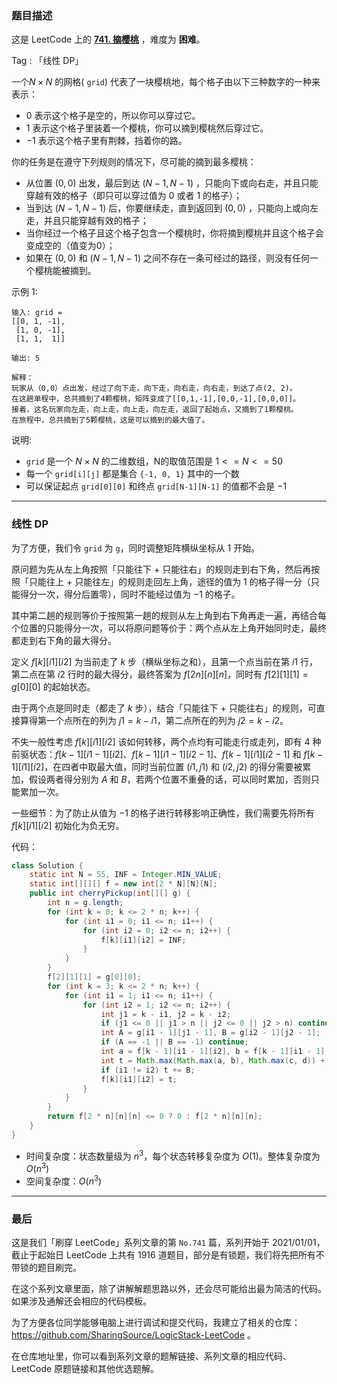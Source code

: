 ### 题目描述

这是 LeetCode 上的 **[741. 摘樱桃](https://leetcode.cn/problems/cherry-pickup/solution/by-ac_oier-pz7i/)** ，难度为 **困难**。

Tag : 「线性 DP」



一个$N \times N$ 的网格( `grid`) 代表了一块樱桃地，每个格子由以下三种数字的一种来表示：

* $0$ 表示这个格子是空的，所以你可以穿过它。
* $1$ 表示这个格子里装着一个樱桃，你可以摘到樱桃然后穿过它。
* $-1$ 表示这个格子里有荆棘，挡着你的路。

你的任务是在遵守下列规则的情况下，尽可能的摘到最多樱桃：

* 从位置 $(0, 0)$ 出发，最后到达 $(N-1, N-1)$ ，只能向下或向右走，并且只能穿越有效的格子（即只可以穿过值为 $0$ 或者 $1$ 的格子）；
* 当到达 $(N-1, N-1)$ 后，你要继续走，直到返回到 $(0, 0)$ ，只能向上或向左走，并且只能穿越有效的格子；
* 当你经过一个格子且这个格子包含一个樱桃时，你将摘到樱桃并且这个格子会变成空的（值变为0）；
* 如果在 $(0, 0)$ 和 $(N-1, N-1)$ 之间不存在一条可经过的路径，则没有任何一个樱桃能被摘到。

示例 1:
```
输入: grid =
[[0, 1, -1],
 [1, 0, -1],
 [1, 1,  1]]

输出: 5

解释： 
玩家从（0,0）点出发，经过了向下走，向下走，向右走，向右走，到达了点(2, 2)。
在这趟单程中，总共摘到了4颗樱桃，矩阵变成了[[0,1,-1],[0,0,-1],[0,0,0]]。
接着，这名玩家向左走，向上走，向上走，向左走，返回了起始点，又摘到了1颗樱桃。
在旅程中，总共摘到了5颗樱桃，这是可以摘到的最大值了。
```

说明:
* `grid` 是一个 $N \times N$ 的二维数组，N的取值范围是 $1 <= N <= 50$
* 每一个 `grid[i][j]` 都是集合 `{-1, 0, 1}` 其中的一个数
* 可以保证起点 `grid[0][0]` 和终点 `grid[N-1][N-1]` 的值都不会是 $-1$

---

### 线性 DP

为了方便，我们令 `grid` 为 `g`，同时调整矩阵横纵坐标从 $1$ 开始。

原问题为先从左上角按照「只能往下 + 只能往右」的规则走到右下角，然后再按照「只能往上 + 只能往左」的规则走回左上角，途径的值为 $1$ 的格子得一分（只能得分一次，得分后置零），同时不能经过值为 $-1$ 的格子。

其中第二趟的规则等价于按照第一趟的规则从左上角到右下角再走一遍，再结合每个位置的只能得分一次，可以将原问题等价于：两个点从左上角开始同时走，最终都走到右下角的最大得分。

定义 $f[k][i1][i2]$ 为当前走了 $k$ 步（横纵坐标之和），且第一个点当前在第 $i1$ 行，第二点在第 $i2$ 行时的最大得分，最终答案为 $f[2n][n][n]$，同时有 $f[2][1][1] = g[0][0]$ 的起始状态。

由于两个点是同时走（都走了 $k$ 步），结合「只能往下 + 只能往右」的规则，可直接算得第一个点所在的列为 $j1 = k - i1$，第二点所在的列为 $j2 = k - i2$。

不失一般性考虑 $f[k][i1][i2]$ 该如何转移，两个点均有可能走行或走列，即有 $4$ 种前驱状态：$f[k - 1][i1 - 1][i2]$、$f[k - 1][i1 - 1][i2 - 1]$、$f[k - 1][i1][i2 - 1]$ 和 $f[k - 1][i1][i2]$，在四者中取最大值，同时当前位置 $(i1, j1)$ 和 $(i2, j2)$ 的得分需要被累加，假设两者得分别为 $A$ 和 $B$，若两个位置不重叠的话，可以同时累加，否则只能累加一次。

一些细节：为了防止从值为 $-1$ 的格子进行转移影响正确性，我们需要先将所有 $f[k][i1][i2]$ 初始化为负无穷。

代码：
```Java
class Solution {
    static int N = 55, INF = Integer.MIN_VALUE;
    static int[][][] f = new int[2 * N][N][N];
    public int cherryPickup(int[][] g) {
        int n = g.length;
        for (int k = 0; k <= 2 * n; k++) {
            for (int i1 = 0; i1 <= n; i1++) {
                for (int i2 = 0; i2 <= n; i2++) {
                    f[k][i1][i2] = INF;
                }
            }
        }
        f[2][1][1] = g[0][0];
        for (int k = 3; k <= 2 * n; k++) {
            for (int i1 = 1; i1 <= n; i1++) {
                for (int i2 = 1; i2 <= n; i2++) {
                    int j1 = k - i1, j2 = k - i2;
                    if (j1 <= 0 || j1 > n || j2 <= 0 || j2 > n) continue;
                    int A = g[i1 - 1][j1 - 1], B = g[i2 - 1][j2 - 1];
                    if (A == -1 || B == -1) continue;
                    int a = f[k - 1][i1 - 1][i2], b = f[k - 1][i1 - 1][i2 - 1], c = f[k - 1][i1][i2 - 1], d = f[k - 1][i1][i2];
                    int t = Math.max(Math.max(a, b), Math.max(c, d)) + A;
                    if (i1 != i2) t += B;
                    f[k][i1][i2] = t;
                }
            }
        }
        return f[2 * n][n][n] <= 0 ? 0 : f[2 * n][n][n];
    }
}
```
* 时间复杂度：状态数量级为 $n^3$，每个状态转移复杂度为 $O(1)$。整体复杂度为 $O(n^3)$
* 空间复杂度：$O(n^3)$

---

### 最后

这是我们「刷穿 LeetCode」系列文章的第 `No.741` 篇，系列开始于 2021/01/01，截止于起始日 LeetCode 上共有 1916 道题目，部分是有锁题，我们将先把所有不带锁的题目刷完。

在这个系列文章里面，除了讲解解题思路以外，还会尽可能给出最为简洁的代码。如果涉及通解还会相应的代码模板。

为了方便各位同学能够电脑上进行调试和提交代码，我建立了相关的仓库：https://github.com/SharingSource/LogicStack-LeetCode 。

在仓库地址里，你可以看到系列文章的题解链接、系列文章的相应代码、LeetCode 原题链接和其他优选题解。


